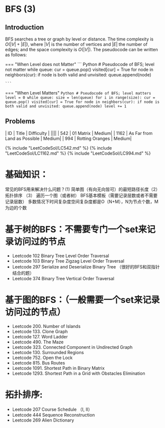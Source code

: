 # BFS (3)

## Introduction
BFS searches a tree or graph by level or distance. The time complexity is $O(|V| + |E|)$, where $|V|$ is the number of vertices and $|E|$ the number of edges; and the space complexity is $O(|V|)$. The pseudocode can be written as follows:

=== "When Level does not Matter"
    ``` Python
        # Pseudocode of BFS; level not matter
        while queue:
            cur = queue.pop()
            visited[cur] = True
            for node in neighbors(cur):
                if node is both valid and unvisited:
                    queue.append(node)

    ```
=== "When Level Matters"
    ``` Python
        # Pseudocode of BFS; level matters
        level = 0
        while queue:
            size = len(queue)
            for i in range(size):
                cur = queue.pop()
                visited[cur] = True
                for node in neighbors(cur):
                    if node is both valid and unvisited:
                        queue.append(node)
        level += 1
    ```

## Problems
| ID   | Title | Difficulty |
||||
| 542   | 01 Matrix | Medium|
| 1162  | As Far from Land as Possible | Medium|
| 994  | Rotting Oranges | Medium|


{% include "LeetCodeSol/LC542.md" %}
{% include "LeetCodeSol/LC1162.md" %}
{% include "LeetCodeSol/LC994.md" %}


# 基础知识：

常见的BFS用来解决什么问题？(1) 简单图（有向无向皆可）的最短路径长度（2）拓扑排序 （3） 遍历一个图（或者树）
BFS基本模板（需要记录层数或者不需要记录层数）
多数情况下时间复杂度空间复杂度都是O（N+M），N为节点个数，M为边的个数

# 基于树的BFS：不需要专门一个set来记录访问过的节点

- Leetcode 102 Binary Tree Level Order Traversal
- Leetcode 103 Binary Tree Zigzag Level Order Traversal
- Leetcode 297 Serialize and Deserialize Binary Tree （很好的BFS和双指针结合的题）
- Leetcode 374 Binary Tree Vertical Order Traversal

# 基于图的BFS：（一般需要一个set来记录访问过的节点）

- Leetcode 200. Number of Islands
- Leetcode 133. Clone Graph
- Leetcode 127. Word Ladder
- Leetcode 490. The Maze
- Leetcode 323. Connected Component in Undirected Graph
- Leetcode 130. Surrounded Regions
- Leetcode 752. Open the Lock
- Leetcode 815. Bus Routes
- Leetcode 1091. Shortest Path in Binary Matrix
- Leetcode 1293. Shortest Path in a Grid with Obstacles Elimination

# 拓扑排序:

- Leetcode 207 Course Schedule （I, II）
- Leetcode 444 Sequence Reconstruction
- Leetcode 269 Alien Dictionary